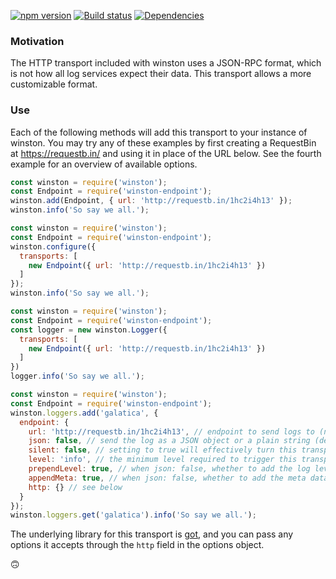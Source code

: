 [![npm version](https://badge.fury.io/js/winston-endpoint.svg)](https://badge.fury.io/js/winston-endpoint)
[![Build status](https://travis-ci.org/gswalden/winston-endpoint.svg?branch=master)](https://travis-ci.org/gswalden/winston-endpoint)
[![Dependencies](https://david-dm.org/gswalden/winston-endpoint.svg)](https://david-dm.org/gswalden/winston-endpoint)

### Motivation
The HTTP transport included with winston uses a JSON-RPC format, which is not how all log services expect their data. This transport allows a more customizable format.

### Use
Each of the following methods will add this transport to your instance of winston. You may try any of these examples by first creating a RequestBin at https://requestb.in/ and using it in place of the URL below. See the fourth example for an overview of available options.

```js
const winston = require('winston');
const Endpoint = require('winston-endpoint');
winston.add(Endpoint, { url: 'http://requestb.in/1hc2i4h13' });
winston.info('So say we all.');
```

```js
const winston = require('winston');
const Endpoint = require('winston-endpoint');
winston.configure({
  transports: [
    new Endpoint({ url: 'http://requestb.in/1hc2i4h13' })
  ]
});
winston.info('So say we all.');
```

```js
const winston = require('winston');
const Endpoint = require('winston-endpoint');
const logger = new winston.Logger({
  transports: [
    new Endpoint({ url: 'http://requestb.in/1hc2i4h13' })
  ]
})
logger.info('So say we all.');
```

```js
const winston = require('winston');
const Endpoint = require('winston-endpoint');
winston.loggers.add('galatica', {
  endpoint: {
    url: 'http://requestb.in/1hc2i4h13', // endpoint to send logs to (no default)
    json: false, // send the log as a JSON object or a plain string (default: false)
    silent: false, // setting to true will effectively turn this transport off (default: false)
    level: 'info', // the minimum level required to trigger this transport
    prependLevel: true, // when json: false, whether to add the log level to the beginning of the string (default: true)
    appendMeta: true, // when json: false, whether to add the meta data object to the end of the string (default: true)
    http: {} // see below
  }
});
winston.loggers.get('galatica').info('So say we all.');
```

The underlying library for this transport is [got](https://github.com/sindresorhus/got), and you can pass any options it accepts through the `http` field in the options object.

🙃
